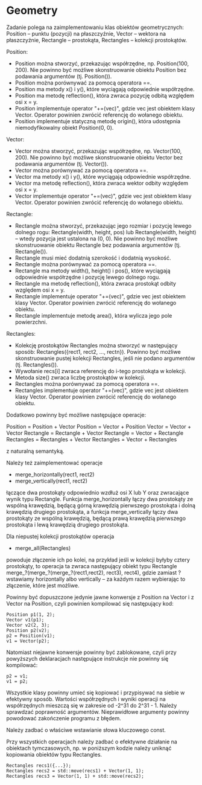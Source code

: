 # Geometry
Zadanie polega na zaimplementowaniu klas obiektów geometrycznych:
Position   – punktu (pozycji) na płaszczyźnie,
Vector     – wektora na płaszczyźnie,
Rectangle  – prostokąta,
Rectangles – kolekcji prostokątów.

Position:

- Position można stworzyć, przekazując współrzędne, np. Position(100, 200). Nie
  powinno być możliwe skonstruowanie obiektu Position bez podawania argumentów
  (tj. Position()).
- Position można porównywać za pomocą operatora ==.
- Position ma metody x() i y(), które wyciągają odpowiednie współrzędne.
- Position ma metodę reflection(), która zwraca pozycję odbitą względem osi
  x = y.
- Position implementuje operator "+=(vec)", gdzie vec jest obiektem klasy
  Vector. Operator powinien zwrócić referencję do wołanego obiektu.
- Position implementuje statyczną metodę origin(), która udostępnia
  niemodyfikowalny obiekt Position(0, 0).

Vector:

- Vector można stworzyć, przekazując współrzędne, np. Vector(100, 200). Nie
  powinno być możliwe skonstruowanie obiektu Vector bez podawania argumentów
  (tj. Vector()).
- Vector można porównywać za pomocą operatora ==.
- Vector ma metody x() i y(), które wyciągają odpowiednie współrzędne.
- Vector ma metodę reflection(), która zwraca wektor odbity względem osi x = y.
- Vector implementuje operator "+=(vec)", gdzie vec jest obiektem klasy Vector.
  Operator powinien zwrócić referencję do wołanego obiektu.

Rectangle:

- Rectangle można stworzyć, przekazując jego rozmiar i pozycję lewego dolnego
  rogu: Rectangle(width, height, pos) lub Rectangle(width, height) – wtedy
  pozycja jest ustalona na (0, 0). Nie powinno być możliwe skonstruowanie
  obiektu Rectangle bez podawania argumentów (tj. Rectangle()).
- Rectangle musi mieć dodatnią szerokość i dodatnią wysokość.
- Rectangle można porównywać za pomocą operatora ==.
- Rectangle ma metody width(), height() i pos(), które wyciągają odpowiednie
  współrzędne i pozycję lewego dolnego rogu.
- Rectangle ma metodę reflection(), która zwraca prostokąt odbity względem osi
  x = y.
- Rectangle implementuje operator "+=(vec)", gdzie vec jest obiektem klasy
  Vector. Operator powinien zwrócić referencję do wołanego obiektu.
- Rectangle implementuje metodę area(), która wylicza jego pole powierzchni.

Rectangles:

- Kolekcję prostokątów Rectangles można stworzyć w następujący sposób:
  Rectangles({rect1, rect2, ..., rectn}). Powinno być możliwe skonstruowanie
  pustej kolekcji Rectangles, jeśli nie podano argumentów (tj. Rectangles()).
- Wywołanie recs[i] zwraca referencję do i-tego prostokąta w kolekcji.
- Metoda size() zwraca liczbę prostokątów w kolekcji.
- Rectangles można porównywać za pomocą operatora ==.
- Rectangles implementuje operator "+=(vec)", gdzie vec jest obiektem klasy
  Vector. Operator powinien zwrócić referencję do wołanego obiektu.

Dodatkowo powinny być możliwe następujące operacje:

  Position = Position + Vector
  Position = Vector + Position
  Vector = Vector + Vector
  Rectangle = Rectangle + Vector
  Rectangle = Vector + Rectangle
  Rectangles = Rectangles + Vector
  Rectangles = Vector + Rectangles

z naturalną semantyką.

Należy też zaimplementować operacje

- merge_horizontally(rect1, rect2)
- merge_vertically(rect1, rect2)

łączące dwa prostokąty odpowiednio wzdłuż osi X lub Y oraz zwracające wynik typu
Rectangle. Funkcja merge_horizontally łączy dwa prostokąty ze wspólną krawędzią,
będącą górną krawędzią pierwszego prostokąta i dolną krawędzią drugiego
prostokąta, a funkcja merge_vertically łączy dwa prostokąty ze wspólną
krawędzią, będącą prawą krawędzią pierwszego prostokąta i lewą krawędzią
drugiego prostokąta.

Dla niepustej kolekcji prostokątów operacja

- merge_all(Rectangles)

powoduje złączenie ich po kolei, na przykład jeśli w kolekcji byłyby cztery
prostokąty, to operacja ta zwraca następujący obiekt typu Rectangle
merge_?(merge_?(merge_?(rect1,rect2), rect3), rect4),
gdzie zamiast ? wstawiamy horizontally albo vertically – za każdym razem
wybierając to złączenie, które jest możliwe.

Powinny być dopuszczone jedynie jawne konwersje z Position na Vector i z Vector
na Position, czyli powinien kompilować się następujący kod:

    Position p1(1, 2);
    Vector v1(p1);
    Vector v2(2, 3);
    Position p2(v2);
    p2 = Position(v1);
    v1 = Vector(p2);

Natomiast niejawne konwersje powinny być zablokowane, czyli przy powyższych
deklaracjach następujące instrukcje nie powinny się kompilować:

    p2 = v1;
    v1 = p2;

Wszystkie klasy powinny umieć się kopiować i przypisywać na siebie w efektywny
sposób. Wartości współrzędnych i wyniki operacji na współrzędnych mieszczą się
w zakresie od -2^31 do 2^31 - 1. Należy sprawdzać poprawność argumentów.
Nieprawidłowe argumenty powinny powodować zakończenie programu z błędem.

Należy zadbać o właściwe wstawianie słowa kluczowego const.

Przy wszystkich operacjach należy zadbać o efektywne działanie na obiektach
tymczasowych, np. w poniższym kodzie należy uniknąć kopiowania obiektów typu
Rectangles.

    Rectangles recs1({...});
    Rectangles recs2 = std::move(recs1) + Vector(1, 1);
    Rectangles recs3 = Vector(1, 1) + std::move(recs2);
